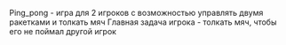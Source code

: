 Ping_pong - игра для 2 игроков с возможностью управлять двумя ракетками и толкать мяч
Главная задача игрока - толкать мяч, чтобы его не поймал другой игрок
